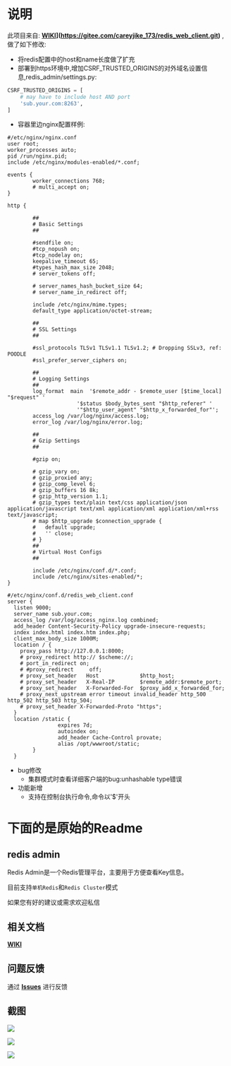 # 说明

此项目来自: **[WIKI](https://gitee.com/careyjike_173/redis_web_client.git)](https://gitee.com/careyjike_173/redis_web_client.git)** ,做了如下修改:

- 将redis配置中的host和name长度做了扩充
- 部署到https环境中,增加CSRF_TRUSTED_ORIGINS的对外域名设置信息,redis_admin/settings.py:

```python
CSRF_TRUSTED_ORIGINS = [
    # may have to include host AND port
    'sub.your.com:8263',
]
```

- 容器里边nginx配置样例:

```nginx
#/etc/nginx/nginx.conf
user root;
worker_processes auto;
pid /run/nginx.pid;
include /etc/nginx/modules-enabled/*.conf;

events {
        worker_connections 768;
        # multi_accept on;
}

http {

        ##
        # Basic Settings
        ##

        #sendfile on;
        #tcp_nopush on;
        #tcp_nodelay on;
        keepalive_timeout 65;
        #types_hash_max_size 2048;
        # server_tokens off;

        # server_names_hash_bucket_size 64;
        # server_name_in_redirect off;

        include /etc/nginx/mime.types;
        default_type application/octet-stream;

        ##
        # SSL Settings
        ##

        #ssl_protocols TLSv1 TLSv1.1 TLSv1.2; # Dropping SSLv3, ref: POODLE
        #ssl_prefer_server_ciphers on;

        ##
        # Logging Settings
        ##
        log_format  main  '$remote_addr - $remote_user [$time_local] "$request" '
                      '$status $body_bytes_sent "$http_referer" '
                      '"$http_user_agent" "$http_x_forwarded_for"';
        access_log /var/log/nginx/access.log;
        error_log /var/log/nginx/error.log;

        ##
        # Gzip Settings
        ##

        #gzip on;

        # gzip_vary on;
        # gzip_proxied any;
        # gzip_comp_level 6;
        # gzip_buffers 16 8k;
        # gzip_http_version 1.1;
        # gzip_types text/plain text/css application/json application/javascript text/xml application/xml application/xml+rss text/javascript;
        # map $http_upgrade $connection_upgrade {
        #   default upgrade;
        #   '' close;
        # }
        ##
        # Virtual Host Configs
        ##

        include /etc/nginx/conf.d/*.conf;
        include /etc/nginx/sites-enabled/*;
}

```

```nginx
#/etc/nginx/conf.d/redis_web_client.conf
server {
  listen 9000;
  server_name sub.your.com;
  access_log /var/log/access_nginx.log combined;
  add_header Content-Security-Policy upgrade-insecure-requests;
  index index.html index.htm index.php;
  client_max_body_size 1000M;
  location / {
    proxy_pass http://127.0.0.1:8000;
    # proxy_redirect http:// $scheme://;
    # port_in_redirect on;
    # #proxy_redirect     off;
    # proxy_set_header   Host             $http_host;
    # proxy_set_header   X-Real-IP        $remote_addr:$remote_port;
    # proxy_set_header   X-Forwarded-For  $proxy_add_x_forwarded_for;
    # proxy_next_upstream error timeout invalid_header http_500 http_502 http_503 http_504;
    # proxy_set_header X-Forwarded-Proto "https"; 
  }
  location /static {
                expires 7d;
                autoindex on;
                add_header Cache-Control provate;
                alias /opt/wwwroot/static;
        }
  }
```

- bug修改
  - 集群模式时查看详细客户端的bug:unhashable type错误
- 功能新增
  - 支持在控制台执行命令,命令以'$'开头

# 下面的是原始的Readme

## redis admin

Redis Admin是一个Redis管理平台，主要用于方便查看Key信息。

目前支持`单机Redis`和`Redis Cluster`模式

如果您有好的建议或需求欢迎私信

## 相关文档
**[WIKI](https://gitee.com/careyjike_173/redis_web_client/wikis/Home)**

## 问题反馈
通过 **[Issues](https://gitee.com/careyjike_173/redis_web_client/issues)** 进行反馈

## 截图

![](https://gitee.com/careyjike_173/redis_web_client/raw/master/static/img/1.png)


![](https://gitee.com/careyjike_173/redis_web_client/raw/master/static/img/2.png)

![](https://gitee.com/careyjike_173/redis_web_client/raw/master/static/img/3.png)